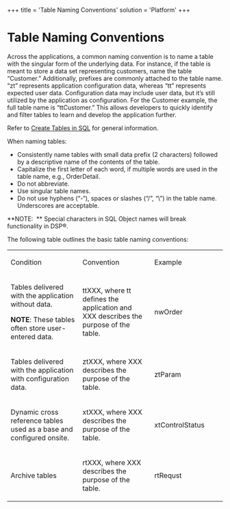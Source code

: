 +++
title = 'Table Naming Conventions'
solution = 'Platform'
+++

# Table Naming Conventions

Across the applications, a common naming convention is to name a table
with the singular form of the underlying data. For instance, if the
table is meant to store a data set representing customers, name the
table “Customer.” Additionally, prefixes are commonly attached to the
table name. “zt” represents application configuration data, whereas “tt”
represents expected user data. Configuration data may include user data,
but it’s still utilized by the application as configuration. For the
Customer example, the full table name is “ttCustomer.” This allows
developers to quickly identify and filter tables to learn and develop
the application further.

Refer to [Create Tables in SQL](Create_Tables_in_SQL) for general
information.

When naming tables:

  - Consistently name tables with small data prefix (2 characters)
    followed by a descriptive name of the contents of the table.
  - Capitalize the first letter of each word, if multiple words are used
    in the table name, e.g., OrderDetail.
  - Do not abbreviate.
  - Use singular table names.
  - Do not use hyphens (“-“), spaces or slashes (“/”, “\\”) in the table
    name. Underscores are acceptable.

**NOTE:  ** Special characters in SQL Object names will break
functionality in DSP®.

The following table outlines the basic table naming conventions:

<table>
<colgroup>
<col style="width: 33%" />
<col style="width: 33%" />
<col style="width: 33%" />
</colgroup>
<tbody>
<tr class="odd">
<td><p>Condition</p></td>
<td><p>Convention</p></td>
<td><p>Example</p></td>
</tr>
<tr class="even">
<td><p>Tables delivered with the application without data.</p>
<p><strong>NOTE</strong>: These tables often store user-entered data.</p></td>
<td><p>ttXXX, where tt defines the application and XXX describes the purpose of the table.</p></td>
<td><p>nwOrder</p></td>
</tr>
<tr class="odd">
<td><p>Tables delivered with the application with configuration data.</p></td>
<td><p>ztXXX, where XXX describes the purpose of the table.</p></td>
<td><p>ztParam</p></td>
</tr>
<tr class="even">
<td><p>Dynamic cross reference tables used as a base and configured onsite.</p></td>
<td><p>xtXXX, where XXX describes the purpose of the table.</p></td>
<td><p>xtControlStatus</p></td>
</tr>
<tr class="odd">
<td><p>Archive tables</p></td>
<td><p>rtXXX, where XXX describes the purpose of the table.</p></td>
<td><p>rtRequst</p></td>
</tr>
</tbody>
</table>
